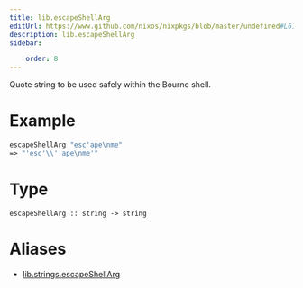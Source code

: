 ```yaml
---
title: lib.escapeShellArg
editUrl: https://www.github.com/nixos/nixpkgs/blob/master/undefined#L613C20
description: lib.escapeShellArg
sidebar:

    order: 8
---
```


Quote string to be used safely within the Bourne shell.

# Example

```nix
escapeShellArg "esc'ape\nme"
=> "'esc'\\''ape\nme'"
```

# Type

```
escapeShellArg :: string -> string
```


# Aliases

- [lib.strings.escapeShellArg](/nix-doc-comments/reference/lib/strings/lib-strings-escapeshellarg)


